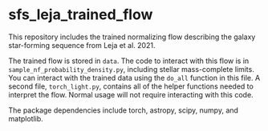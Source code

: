 # sfs_leja_trained_flow
This repository includes the trained normalizing flow describing the galaxy star-forming sequence from Leja et al. 2021.

The trained flow is stored in `data`. The code to interact with this flow is in `sample_nf_probability_density.py`, including stellar mass-complete limits.
You can interact with the trained data using the `do_all` function in this file. A second file, `torch_light.py`, contains all of the helper functions
needed to interpret the flow. Normal usage will not require interacting with this code.

The package dependencies include torch, astropy, scipy, numpy, and matplotlib.
